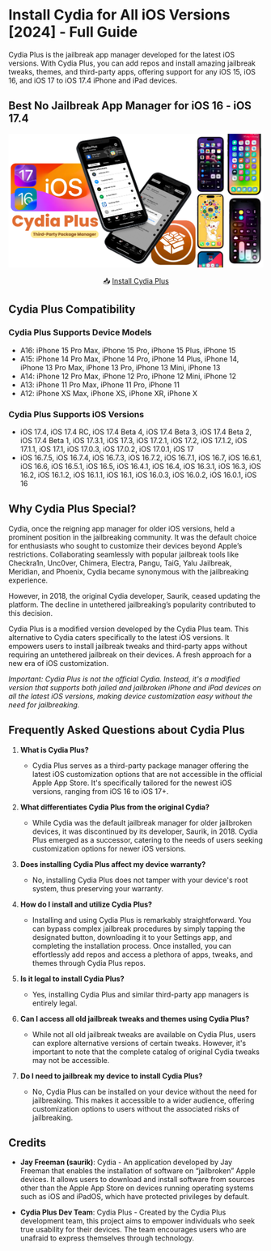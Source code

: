 # Install Cydia for All iOS Versions [2024] - Full Guide

Cydia Plus is the jailbreak app manager developed for the latest iOS versions. With Cydia Plus, you can add repos and install amazing jailbreak tweaks, themes, and third-party apps, offering support for any iOS 15, iOS 16, and iOS 17 to iOS 17.4 iPhone and iPad devices.

## Best No Jailbreak App Manager for iOS 16 - iOS 17.4

![Cover Image](https://github.com/Cydia2/install-cydia/blob/main/Assets/Install%20Cydia%20for%20All%20iOS%20Versions.png)

<div align="center">
  
📥 [Install Cydia Plus](https://iospack.com/store/#cydia)

</div>

## Cydia Plus Compatibility 

### Cydia Plus Supports Device Models
- A16: iPhone 15 Pro Max, iPhone 15 Pro, iPhone 15 Plus, iPhone 15
- A15: iPhone 14 Pro Max, iPhone 14 Pro, iPhone 14 Plus, iPhone 14, iPhone 13 Pro Max, iPhone 13 Pro, iPhone 13 Mini, iPhone 13
- A14: iPhone 12 Pro Max, iPhone 12 Pro, iPhone 12 Mini, iPhone 12
- A13: iPhone 11 Pro Max, iPhone 11 Pro, iPhone 11
- A12: iPhone XS Max, iPhone XS, iPhone XR, iPhone X

### Cydia Plus Supports iOS Versions
- iOS 17.4, iOS 17.4 RC, iOS 17.4 Beta 4, iOS 17.4 Beta 3, iOS 17.4 Beta 2, iOS 17.4 Beta 1, iOS 17.3.1, iOS 17.3, iOS 17.2.1, iOS 17.2, iOS 17.1.2, iOS 17.1.1, iOS 17.1, iOS 17.0.3, iOS 17.0.2, iOS 17.0.1, iOS 17
- iOS 16.7.5, iOS 16.7.4, iOS 16.7.3, iOS 16.7.2, iOS 16.7.1, iOS 16.7, iOS 16.6.1, iOS 16.6, iOS 16.5.1, iOS 16.5, iOS 16.4.1, iOS 16.4, iOS 16.3.1, iOS 16.3, iOS 16.2, iOS 16.1.2, iOS 16.1.1, iOS 16.1, iOS 16.0.3, iOS 16.0.2, iOS 16.0.1, iOS 16

## Why Cydia Plus Special?

Cydia, once the reigning app manager for older iOS versions, held a prominent position in the jailbreaking community. It was the default choice for enthusiasts who sought to customize their devices beyond Apple’s restrictions.
Collaborating seamlessly with popular jailbreak tools like Checkra1n, Unc0ver, Chimera, Electra, Pangu, TaiG, Yalu Jailbreak, Meridian, and Phoenix, Cydia became synonymous with the jailbreaking experience.

However, in 2018, the original Cydia developer, Saurik, ceased updating the platform. The decline in untethered jailbreaking’s popularity contributed to this decision.

Cydia Plus is a modified version developed by the Cydia Plus team. This alternative to Cydia caters specifically to the latest iOS versions. It empowers users to install jailbreak tweaks and third-party apps without requiring an untethered jailbreak on their devices. A fresh approach for a new era of iOS customization.

*Important: Cydia Plus is not the official Cydia. Instead, it's a modified version that supports both jailed and jailbroken iPhone and iPad devices on all the latest iOS versions, making device customization easy without the need for jailbreaking.*

## Frequently Asked Questions about Cydia Plus

1. **What is Cydia Plus?**
   - Cydia Plus serves as a third-party package manager offering the latest iOS customization options that are not accessible in the official Apple App Store. It's specifically tailored for the newest iOS versions, ranging from iOS 16 to iOS 17+.

2. **What differentiates Cydia Plus from the original Cydia?**
   - While Cydia was the default jailbreak manager for older jailbroken devices, it was discontinued by its developer, Saurik, in 2018. Cydia Plus emerged as a successor, catering to the needs of users seeking customization options for newer iOS versions.

3. **Does installing Cydia Plus affect my device warranty?**
   - No, installing Cydia Plus does not tamper with your device's root system, thus preserving your warranty.

4. **How do I install and utilize Cydia Plus?**
   - Installing and using Cydia Plus is remarkably straightforward. You can bypass complex jailbreak procedures by simply tapping the designated button, downloading it to your Settings app, and completing the installation process. Once installed, you can effortlessly add repos and access a plethora of apps, tweaks, and themes through Cydia Plus repos.

5. **Is it legal to install Cydia Plus?**
   - Yes, installing Cydia Plus and similar third-party app managers is entirely legal.

6. **Can I access all old jailbreak tweaks and themes using Cydia Plus?**
   - While not all old jailbreak tweaks are available on Cydia Plus, users can explore alternative versions of certain tweaks. However, it's important to note that the complete catalog of original Cydia tweaks may not be accessible.

7. **Do I need to jailbreak my device to install Cydia Plus?**
   - No, Cydia Plus can be installed on your device without the need for jailbreaking. This makes it accessible to a wider audience, offering customization options to users without the associated risks of jailbreaking.

## Credits

- **Jay Freeman (saurik)**: Cydia - An application developed by Jay Freeman that enables the installation of software on “jailbroken” Apple devices. It allows users to download and install software from sources other than the Apple App Store on devices running operating systems such as iOS and iPadOS, which have protected privileges by default.

- **Cydia Plus Dev Team**: Cydia Plus - Created by the Cydia Plus development team, this project aims to empower individuals who seek true usability for their devices. The team encourages users who are unafraid to express themselves through technology.
